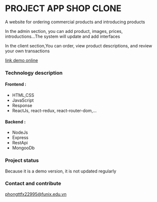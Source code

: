 # PROJECT APP SHOP CLONE

A website for ordering commercial products and introducing products

In the admin section, you can add product, images, prices, introductions...The system will update and add interfaces

In the client section,You can order, view product descriptions, and review your own transactions

[link demo online](https://frontend-asm3-node.web.app/)

### Technology description

#### Frontend :

- HTML,CSS
- JavaScript
- Response
- ReactJs, react-redux, react-router-dom,...

#### Backend :

- NodeJs
- Express
- RestApi
- MongooDb

### Project status

Because it is a demo version, it is not updated regularly

### Contact and contribute

phongttfx22995@funix.edu.vn
